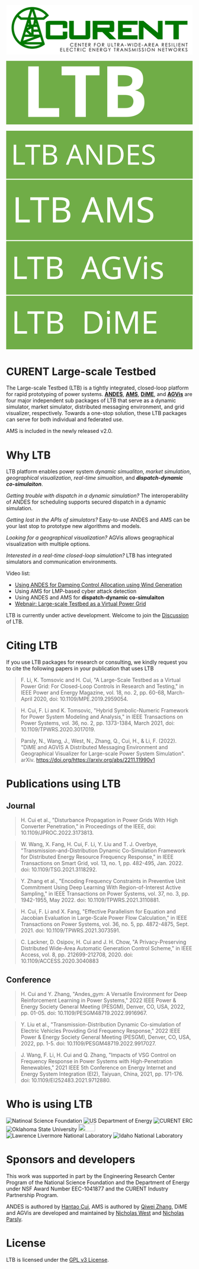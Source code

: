 ![alt text](images/logo/CURENT_Logo_FullOnWhite.png)

![alt text](images/logo/LTB.svg)

![alt text](images/logo/LTB_ANDES_horizontal.svg)
![alt text](images/logo/LTB_AMS_horizontal.svg)
![alt text](images/logo/LTB_AGVis_horizontal.svg)
![alt text](images/logo/LTB_DiME_horizontal.svg)

# CURENT Large-scale Testbed

The Large-scale Testbed (LTB) is a tightly integrated, closed-loop platform for rapid prototyping of power systems. **[ANDES](https://docs.andes.app/en/stable/index.html)**, **[AMS](https://github.com/CURENT/ams)**, **[DiME](https://ltbdime.readthedocs.io/en/latest/)**, and **[AGVis](https://agvis.readthedocs.io/en/latest/#what-is-agvis)** are four major independent sub packages of LTB that serve as a dynamic simulator, market simulator, distributed messaging environment, and grid visualizer, respectively. Towards a one-stop solution, these LTB packages can serve for both individual and federated use.

AMS is included in the newly released v2.0.

# Why LTB

LTB platform enables power system *dynamic simualiton*, *market simulation*, *geographical visualization*, *real-time simualtion*, and ***dispatch-dynamic co-simulaiton***.

*Getting trouble with dispatch in a dynamic simulation?* The interoperability of ANDES for scheduling supports secured dispatch in a dynamic simulation.

*Getting lost in the APIs of simulators?* Easy-to-use ANDES and AMS can be your last stop to prototype new algorithms and models.

*Looking for a geographical visualization?* AGVis allows geographical visualization with multiple options.

*Interested in a real-time closed-loop simulation?* LTB has integrated simulators and communication environments.

Video list:

- [Using ANDES for Damping Control Allocation using Wind Generation](https://www.youtube.com/watch?v=OtCFRHMtdo8)
- Using AMS for LMP-based cyber attack detection
- Using ANDES and AMS for **dispatch-dynamic co-simulaiton**
- [Webnair: Large-scale Testbed as a Virtual Power Grid](https://www.youtube.com/watch?v=QBt72ww-Xk4&t=2161s)

LTB is currently under active development. Welcome to join the [Discussion](https://github.com/CURENT/ltb2/discussions) of LTB.

# Citing LTB

If you use LTB packages for research or consulting, we kindly request you to cite the following papers in your publication that uses LTB

> F. Li, K. Tomsovic and H. Cui, "A Large-Scale Testbed as a Virtual Power Grid: For Closed-Loop Controls in Research and Testing," in IEEE Power and Energy Magazine, vol. 18, no. 2, pp. 60-68, March-April 2020, doi: 10.1109/MPE.2019.2959054.

> H. Cui, F. Li and K. Tomsovic, "Hybrid Symbolic-Numeric Framework for Power System Modeling and Analysis," in IEEE Transactions on Power Systems, vol. 36, no. 2, pp. 1373-1384, March 2021, doi: 10.1109/TPWRS.2020.3017019.

> Parsly, N., Wang, J., West, N., Zhang, Q., Cui, H., & Li, F. (2022). "DiME and AGVIS A Distributed Messaging Environment and Geographical Visualizer for Large-scale Power System Simulation". arXiv. https://doi.org/https://arxiv.org/abs/2211.11990v1

# Publications using LTB

## Journal

> H. Cui et al., "Disturbance Propagation in Power Grids With High Converter Penetration," in Proceedings of the IEEE, doi: 10.1109/JPROC.2022.3173813.

> W. Wang, X. Fang, H. Cui, F. Li, Y. Liu and T. J. Overbye, "Transmission-and-Distribution Dynamic Co-Simulation Framework for Distributed Energy Resource Frequency Response," in IEEE Transactions on Smart Grid, vol. 13, no. 1, pp. 482-495, Jan. 2022. doi: 10.1109/TSG.2021.3118292.

> Y. Zhang et al., "Encoding Frequency Constraints in Preventive Unit Commitment Using Deep Learning With Region-of-Interest Active Sampling," in IEEE Transactions on Power Systems, vol. 37, no. 3, pp. 1942-1955, May 2022. doi: 10.1109/TPWRS.2021.3110881.

> H. Cui, F. Li and X. Fang, "Effective Parallelism for Equation and Jacobian Evaluation in Large-Scale Power Flow Calculation," in IEEE Transactions on Power Systems, vol. 36, no. 5, pp. 4872-4875, Sept. 2021. doi: 10.1109/TPWRS.2021.3073591.

> C. Lackner, D. Osipov, H. Cui and J. H. Chow, "A Privacy-Preserving Distributed Wide-Area Automatic Generation Control Scheme," in IEEE Access, vol. 8, pp. 212699-212708, 2020. doi: 10.1109/ACCESS.2020.3040883

## Conference

> H. Cui and Y. Zhang, "Andes_gym: A Versatile Environment for Deep Reinforcement Learning in Power Systems," 2022 IEEE Power & Energy Society General Meeting (PESGM), Denver, CO, USA, 2022, pp. 01-05. doi: 10.1109/PESGM48719.2022.9916967.

> Y. Liu et al., "Transmission-Distribution Dynamic Co-simulation of Electric Vehicles Providing Grid Frequency Response," 2022 IEEE Power & Energy Society General Meeting (PESGM), Denver, CO, USA, 2022, pp. 1-5. doi: 10.1109/PESGM48719.2022.9917027.

> J. Wang, F. Li, H. Cui and Q. Zhang, "Impacts of VSG Control on Frequency Response in Power Systems with High-Penetration Renewables," 2021 IEEE 5th Conference on Energy Internet and Energy System Integration (EI2), Taiyuan, China, 2021, pp. 171-176. doi: 10.1109/EI252483.2021.9712880.

# Who is using LTB

![Natinoal Science Foundation](https://raw.githubusercontent.com/cuihantao/andes/master/docs/source/images/sponsors/nsf.jpg)
![US Department of Energy](https://raw.githubusercontent.com/cuihantao/andes/master/docs/source/images/sponsors/doe.png)
![CURENT ERC](https://raw.githubusercontent.com/cuihantao/andes/master/docs/source/images/sponsors/curent.jpg)
![Oklahoma State University](https://omni.okstate.edu/_resources_global/pattern-lab-v1/images/logo-vertical.svg)
<img src="https://engage.nrel.gov/static/images/nrel_logo_full.jpg" width=30% height=30%>
![Lawrence Livermore National Laboratory](https://raw.githubusercontent.com/cuihantao/andes/master/docs/source/images/sponsors/llnl.jpg)
![Idaho National Laboratory](https://raw.githubusercontent.com/cuihantao/andes/master/docs/source/images/sponsors/inl.jpg)

# Sponsors and developers

This work was supported in part by the Engineering Research Center Program of the National Science Foundation and the Department of Energy under NSF Award Number EEC-1041877 and the CURENT Industry Partnership Program.

ANDES is authored by [Hantao Cui](https://github.com/cuihantao), AMS is authored by [Qiwei Zhang](https://github.com/qzhang41), DiME and AGVis are developed and maintained by [Nicholas West](https://github.com/TheHashTableSlasher) and [Nicholas Parsly](https://github.com/nparsly).

# License

LTB is licensed under the [GPL v3 License](./LICENSE).
